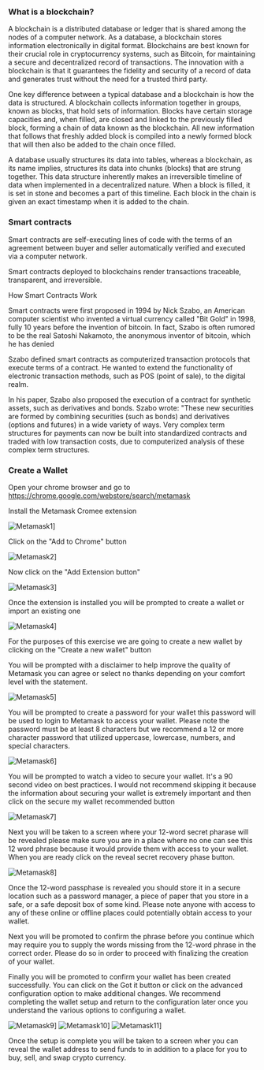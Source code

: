 
### What is a blockchain?

A blockchain is a distributed database or ledger that is shared among the nodes of a computer network. As a database, a blockchain stores information electronically in digital format. Blockchains are best known for their crucial role in cryptocurrency systems, such as Bitcoin, for maintaining a secure and decentralized record of transactions. The innovation with a blockchain is that it guarantees the fidelity and security of a record of data and generates trust without the need for a trusted third party.

One key difference between a typical database and a blockchain is how the data is structured. A blockchain collects information together in groups, known as blocks, that hold sets of information. Blocks have certain storage capacities and, when filled, are closed and linked to the previously filled block, forming a chain of data known as the blockchain. All new information that follows that freshly added block is compiled into a newly formed block that will then also be added to the chain once filled.

A database usually structures its data into tables, whereas a blockchain, as its name implies, structures its data into chunks (blocks) that are strung together. This data structure inherently makes an irreversible timeline of data when implemented in a decentralized nature. When a block is filled, it is set in stone and becomes a part of this timeline. Each block in the chain is given an exact timestamp when it is added to the chain.

### Smart contracts

Smart contracts are self-executing lines of code with the terms of an agreement between buyer and seller automatically verified and executed via a computer network.

Smart contracts deployed to blockchains render transactions traceable, transparent, and irreversible.


How Smart Contracts Work

Smart contracts were first proposed in 1994 by Nick Szabo, an American computer scientist who invented a virtual currency called "Bit Gold" in 1998, fully 10 years before the invention of bitcoin. In fact, Szabo is often rumored to be the real Satoshi Nakamoto, the anonymous inventor of bitcoin, which he has denied


Szabo defined smart contracts as computerized transaction protocols that execute terms of a contract. He wanted to extend the functionality of electronic transaction methods, such as POS (point of sale), to the digital realm. 

In his paper, Szabo also proposed the execution of a contract for synthetic assets, such as derivatives and bonds. Szabo wrote: "These new securities are formed by combining securities (such as bonds) and derivatives (options and futures) in a wide variety of ways. Very complex term structures for payments can now be built into standardized contracts and traded with low transaction costs, due to computerized analysis of these complex term structures.

### Create a Wallet

Open your chrome browser and go to https://chrome.google.com/webstore/search/metamask

Install the Metamask Cromee extension

![Metamask1](1.metamask.png)]

Click on the "Add to Chrome" button

![Metamask2](2.metamask.png)]

Now click on the "Add Extension button"

![Metamask3](3.metamask.png)]

Once the extension is installed you will be prompted to create a wallet or import an existing one

![Metamask4](4.metamask.png)]

For the purposes of this exercise we are going to create a new wallet by clicking on the "Create a new wallet" button

You will be prompted with a disclaimer to help improve the quality of Metamask you can agree or select no thanks depending on your comfort level with the statement.

![Metamask5](5.metamask.png)]

You will be prompted to create a password for your wallet this password will be used to login to Metamask to access your wallet. Please note the password must be at least 8 characters but we recommend a 12 or more character password that utilized uppercase, lowercase, numbers, and special characters.

![Metamask6](6.metamask.png)]

You will be prompted to watch a video to secure your wallet. It's a 90 second video on best practices. I would not recommend skipping it because the information about securing your wallet is extremely important and then click on the secure my wallet recommended button

![Metamask7](7.metamask.png)]

Next you will be taken to a screen where your 12-word secret pharase will be revealed please make sure you are in a place where no one can see this 12 word phrase because it would provide them with access to your wallet. When you are ready click on the reveal secret recovery phase button.

![Metamask8](8.metamask.png)]

Once the 12-word passphase is revealed you should store it in a secure location such as a password manager, a piece of paper that you store in a safe, or a safe deposit box of some kind. Please note anyone with access to any of these online or offline places could potentially obtain access to your wallet.

Next you will be promoted to confirm the phrase before you continue which may require you to supply the words missing from the 12-word phrase in the correct order. Please do so in order to proceed with finalizing the  creation of your wallet.

Finally you will be promoted to confirm your wallet has been created successfully. You can click on the Got it button or click on the advanced configuration option to make additional changes. We recommend completing the wallet setup and return to the configuration later once you understand the various options to configuring a wallet.


![Metamask9](9.metamask.png)]
![Metamask10](10.metamask.png)]
![Metamask11](11.metamask.png)]

Once the setup is complete you will be taken to a screen wher you can reveal the wallet address to send funds to in addition to a place for you to buy, sell, and swap crypto currency.
